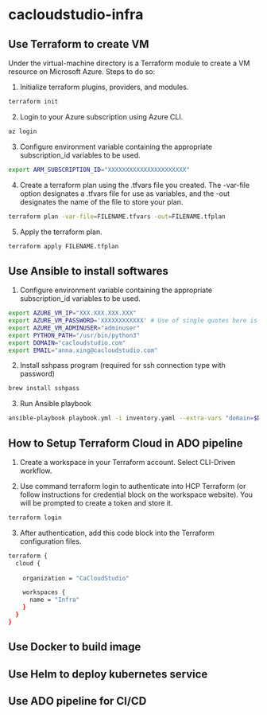 # cacloudstudio-infra

## Use Terraform to create VM
Under the virtual-machine directory is a Terraform module to create a VM resource on Microsoft Azure. Steps to do so:

1. Initialize terraform plugins, providers, and modules.
```bash
terraform init
```
2. Login to your Azure subscription using Azure CLI.
```bash
az login
```
3. Configure environment variable containing the appropriate subscription_id variables to be used.
```bash
export ARM_SUBSCRIPTION_ID="XXXXXXXXXXXXXXXXXXXXXX"
```
4. Create a terraform plan using the .tfvars file you created. The -var-file option designates a .tfvars file for use as variables, and the -out designates the name of the file to store your plan.
```bash
terraform plan -var-file=FILENAME.tfvars -out=FILENAME.tfplan
```
5. Apply the terraform plan.
```bash
terraform apply FILENAME.tfplan
```

## Use Ansible to install softwares

1. Configure environment variable containing the appropriate subscription_id variables to be used.
```bash
export AZURE_VM_IP="XXX.XXX.XXX.XXX"
export AZURE_VM_PASSWORD='XXXXXXXXXXXX' # Use of single quotes here is important because there is potential of password containing $, which will cause errors in shell if using "" instead of ''
export AZURE_VM_ADMINUSER="adminuser"
export PYTHON_PATH="/usr/bin/python3"
export DOMAIN="cacloudstudio.com"
export EMAIL="anna.xing@cacloudstudio.com"
```

2. Install sshpass program (required for ssh connection type with password)
```bash
brew install sshpass
```

3. Run Ansible playbook
```bash
ansible-playbook playbook.yml -i inventory.yaml --extra-vars "domain=$DOMAIN email=$EMAIL"
```

## How to Setup Terraform Cloud in ADO pipeline
1. Create a workspace in your Terraform account. Select CLI-Driven workflow.

2. Use command terraform login to authenticate into HCP Terraform (or follow instructions for credential block on the workspace website). You will be prompted to create a token and store it.
```bash
terraform login
```

3. After authentication, add this code block into the Terraform configuration files.
```bash
terraform { 
  cloud { 
    
    organization = "CaCloudStudio" 

    workspaces { 
      name = "Infra" 
    } 
  } 
}
```

## Use Docker to build image

## Use Helm to deploy kubernetes service

## Use ADO pipeline for CI/CD
